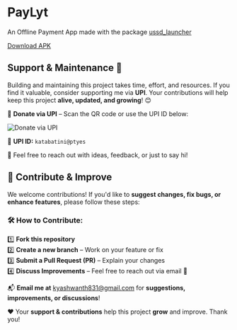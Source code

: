 # PayLyt 

An Offline Payment App made with the package [ussd_launcher](https://pub.dev/packages/ussd_launcher)
 
[Download APK](https://github.com/24Yashwanth24/Pay_lyt_app/raw/ussd/app-release.apk)

## Support & Maintenance 🚀

Building and maintaining this project takes time, effort, and resources. If you find it valuable, consider supporting me via **UPI**. Your contributions will help keep this project **alive, updated, and growing**! 😊

🔗 **Donate via UPI** – Scan the QR code or use the UPI ID below:

![Donate via UPI](./assets/upi-qrcode.png)

📌 **UPI ID:** `katabatini@ptyes`


💬 Feel free to reach out with ideas, feedback, or just to say hi!  

## 🚀 Contribute & Improve

We welcome contributions! If you'd like to **suggest changes, fix bugs, or enhance features**, please follow these steps:

### 🛠 How to Contribute:
1️⃣ **Fork this repository**  
2️⃣ **Create a new branch** – Work on your feature or fix  
3️⃣ **Submit a Pull Request (PR)** – Explain your changes  
4️⃣ **Discuss Improvements** – Feel free to reach out via email 📩  

📬 **Email me at** [kyashwanth831@gmail.com](mailto:kyashwanth831@gmail.com) for **suggestions, improvements, or discussions**!  

❤️ Your **support & contributions** help this project **grow** and improve. Thank you!  
